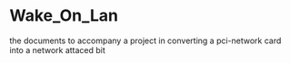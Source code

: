 Wake_On_Lan
===========

the documents to accompany a project in converting a pci-network card into a network attaced bit
